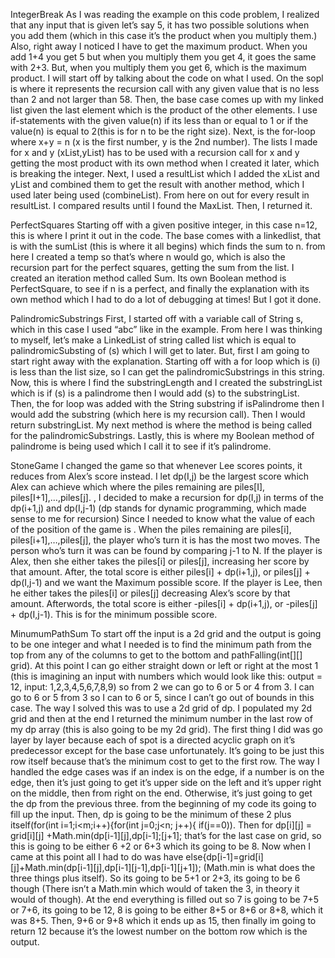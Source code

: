 IntegerBreak
As I was reading the example on this code problem, I realized that any input that is given let’s say 5, it has two possible solutions when you add them (which in this case it’s the product when you multiply them.) Also, right away I noticed I have to get the maximum product. When you add 1+4 you get 5 but when you multiply them you get 4, it goes the same with 2+3. But, when you multiply them you get 6, which is the maximum product. I will start off by talking about the code on what I used. On the sopl is where it represents the recursion call with any given value that is no less than 2 and not larger than 58. Then, the base case comes up with my linked list given the last element which is the product of the other elements. I use if-statements with the given value(n) if its less than or equal to 1 or if the value(n) is equal to 2(this is for n to be the right size). Next, is the for-loop where x+y = n (x is the first number, y is the 2nd number). The lists I made for x and y (xList,yList) has to be used with a recursion call for x and y getting the most product with its own method when I created it later, which is breaking the integer. Next, I used a resultList which I added the xList and yList and combined them to get the result with another method, which I used later being used (combineList). From here on out for every result in resultList. I compared results until I found the MaxList. Then, I returned it.



PerfectSquares
Starting off with a given positive integer, in this case n=12, this is where I print it out in the code. The base comes with a linkedlist, that is with the sumList (this is where it all begins) which finds the sum to n. from here I created a temp so that’s where n would go, which is also the recursion part for the perfect squares, getting the sum from the list. I created an iteration method called Sum. Its own Boolean method is PerfectSquare, to see if n is a perfect, and finally the explanation with its own method which I had to do a lot of debugging at times! But I got it done.



PalindromicSubstrings
First, I started off with a variable call of String s, which in this case I used “abc” like in the example. From here I was thinking to myself, let’s make a LinkedList of string called list which is equal to palindromicSubsting of (s) which I will get to later. But, first I am going to start right away with the explanation. Starting off with a for loop which is (i) is less than the list size, so I can get the palindromicSubstrings in this string. Now, this is where I find the substringLength and I created the substringList which is if (s) is a palindrome then I would add (s) to the substringList. Then, the for loop was added with the String substring if isPalindrome then I would add the substring (which here is my recursion call). Then I would return substringList. My next method is where the method is being called for the palindromicSubstrings. Lastly, this is where my Boolean method of palindrome is being used which I call it to see if it’s palindrome.



StoneGame
I changed the game so that whenever Lee scores points, it reduces from Alex’s score instead. I let dp(I,j) be the largest score which Alex can achieve which where the piles remaining are piles[I], piles[I+1],…,piles[j]. , I decided to make a recursion for dp(I,j) in terms of the dp(i+1,j) and dp(I,j-1) (dp stands for dynamic programming, which made sense to me for recursion) Since I needed to know what the value of each of the position of the game is . When the piles remaining are piles[i], piles[i+1],…,piles[j], the player who’s turn it is has the most two moves. The person who’s turn it was can be found by comparing j-1 to N. If the player is Alex, then she either takes the piles[i] or piles[j], increasing her score by that amount. After, the total score is either piles[i] + dp(i+1,j), or piles[j] + dp(I,j-1) and we want the Maximum possible score. If the player is Lee, then he either takes the piles[i] or piles[j] decreasing Alex’s score by that amount. Afterwords, the total score is either -piles[i] + dp(i+1,j), or -piles[j] + dp(I,j-1).  This is for the minimum possible score.



MinumumPathSum
To start off the input is a 2d grid and the output is going to be one integer and what I needed is to find the minimum path from the top from any of the columns to get to the bottom and pathFalling(int[][] grid). At this point I can go either straight down or left or right at the most 1 (this is imagining an input with numbers which would look like this:  output = 12, input: 1,2,3,4,5,6,7,8,9) so from 2 we can go to 6 or 5 or 4 from 3. I can go to 6 or 5 from 3 so I can to 6 or 5, since I can’t go out of bounds in this case. The way I solved this was to use a 2d grid of dp. I populated my 2d grid and then at the end I returned the minimum number in the last row of my dp array (this is also going to be my 2d grid). The first thing I did was go layer by layer because each of spot is a directed acyclic graph on it’s predecessor except for the base case unfortunately. It’s going to be just this row itself because that’s the minimum cost to get to the first row. The way I handled the edge cases was if an index is on the edge, if a number is on the edge, then it’s just going to get it’s upper side on the left and it’s upper right on the middle, then from right on the end. Otherwise, it’s just going to get the dp from the previous three. from the beginning of my code its going to fill up the input. Then, dp is going to be the minimum of  these 2 plus itself(for(int i=1;i<m;i++){for(int j=0;j<n; j++){ if(j==0)). Then for dp[i][j] = grid[i][j] +Math.min(dp[i-1][j],dp[i-1];[j+1]; that’s for the last case on grid, so this is going to be either 6 +2 or 6+3 which its going to be 8. Now when I came at this point all I had to do was have else{dp[i-1]=grid[i][j]+Math.min(dp[i-1][j],dp[i-1][j-1],dp[i-1][j+1]); (Math.min is what does the three things plus itself). So its going to be 5+1 or 2+3, its going to be 6 though (There isn’t a Math.min which would of taken the 3, in theory it would of though). At the end everything is filled out so 7 is going to be 7+5 or 7+6, its going to be 12, 8 is going to be either 8+5 or 8+6 or 8+8, which it was 8+5. Then,  9+6 or 9+8 which it ends up as 15, then finally im going to return 12 because it’s the lowest number on the bottom row which is the output.
